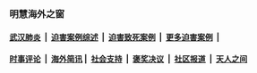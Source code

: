 
### 明慧海外之窗

####  [武汉肺炎](indexes/365.md?t=05300201) &nbsp;|&nbsp;  [迫害案例综述](indexes/328.md?t=05300201) &nbsp;|&nbsp; [迫害致死案例](indexes/277.md?t=05300201)  &nbsp;|&nbsp; [更多迫害案例](indexes/81.md?t=05300201)  &nbsp;|&nbsp; 
####  [时事评论](indexes/19.md?t=05300201) &nbsp;|&nbsp; [海外简讯](indexes/245.md?t=05300201)&nbsp;|&nbsp;  [社会支持](indexes/140.md?t=05300201) &nbsp;|&nbsp; [褒奖决议](indexes/282.md?t=05300201) &nbsp;|&nbsp; [社区报道](indexes/91.md?t=05300201)  &nbsp;|&nbsp; [天人之间](indexes/78.md?t=05300201) 

